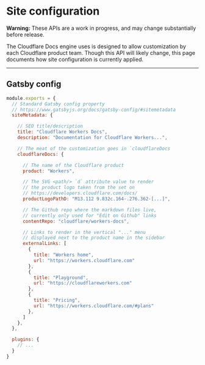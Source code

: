 # Site configuration

<Aside type="warning">

__Warning:__ These APIs are a work in progress, and may change substantially before release.

</Aside>

The Cloudflare Docs engine uses is designed to allow customization by each Cloudflare product team. Though this API will likely change, this page documents how site configuration is currently applied.

--------------------------------

## Gatsby config

```js
module.exports = {
  // Standard Gatsby config property
  // https://www.gatsbyjs.org/docs/gatsby-config/#sitemetadata
  siteMetadata: {

    // SEO title/description
    title: "Cloudflare Workers Docs",
    description: "Documentation for Cloudflare Workers...",

    // The meat of the customization goes in `cloudflareDocs
    cloudflareDocs: {

      // The name of the Cloudflare product
      product: "Workers",

      // The SVG <path/> `d` attribute value to render
      // the product logo taken from the set on
      // https://developers.cloudflare.com/docs/
      productLogoPathD: "M13.112 9.832c.164-.276.362-[...]",

      // The Github repo where the markdown files live,
      // currently only used for "Edit on Github" links
      contentRepo: "cloudflare/workers-docs",

      // Links to render in the vertical "..." menu
      // displayed next to the product name in the sidebar
      externalLinks: [
        {
          title: "Workers home",
          url: "https://workers.cloudflare.com"
        },
        {
          title: "Playground",
          url: "https://cloudflareworkers.com"
        },
        {
          title: "Pricing",
          url: "https://workers.cloudflare.com/#plans"
        },
      ]
    },
  },

  plugins: {
    // ...
  }
}
```
